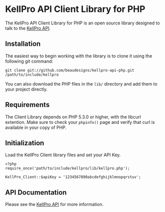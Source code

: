 # KellPro API Client Library for PHP

The KellPro API Client Library for PHP is an open source library designed to talk to the [KellPro API](http://api.kellpro.com).

## Installation

The easiest way to begin working with the library is to clone it using the following git command:

	git clone git://github.com/beaudesigns/kellpro-api-php.git /path/to/include/kellpro
    
You can also download the PHP files in the `lib/` directory and add them to your project directly.

## Requirements

The Client Library depends on PHP 5.3.0 or higher, with the libcurl extention. Make sure to check your `phpinfo()` page and verify that curl is available in your copy of PHP.

## Initialization

Load the KellPro Client library files and set your API Key.

	<?php
	require_once('path/to/include/kellpro/lib/kellpro.php');

	KellPro_Client::$apiKey = '1234567890abcdefghijklmnopqrstuv';

## API Documentation

Please see the [KellPro API](http://api.kellpro.com) for more information.